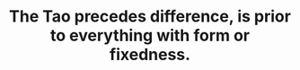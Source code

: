 ---
title: The Tao precedes difference, is prior to everything with form or fixedness.
tags: daoism
---